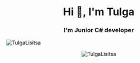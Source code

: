 <h1 align="center">Hi 👋, I'm Tulga</h1>
<h3 align="center">I'm Junior C# developer</h3>

<p align="left"> <img src="https://komarev.com/ghpvc/?username=TulgaLisitsa" alt="TulgaLisitsa" /> </p>


<p align="center"> <img src="https://github-readme-stats.vercel.app/api?username=TulgaLisitsa&show_icons=true" alt="TulgaLisitsa" /> </p>
